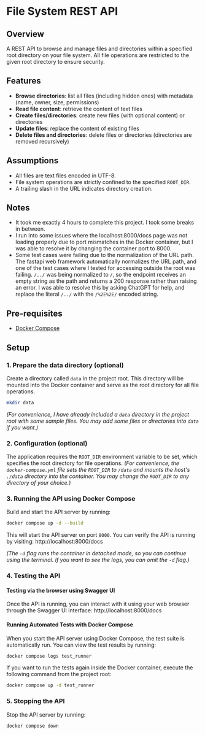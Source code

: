 # File System REST API

## Overview
A REST API to browse and manage files and directories within a specified root directory on your file system. All file operations are restricted to the given root directory to ensure security.

## Features

- **Browse directories**: list all files (including hidden ones) with metadata (name, owner, size, permissions)
- **Read file content**: retrieve the content of text files
- **Create files/directories**: create new files (with optional content) or directories 
- **Update files**: replace the content of existing files
- **Delete files and directories**: delete files or directories (directories are removed recursively)

## Assumptions
- All files are text files encoded in UTF-8.
- File system operations are strictly confined to the specified `ROOT_DIR`.
- A trailing slash in the URL indicates directory creation.

## Notes
- It took me exactly 4 hours to complete this project. I took some breaks in between.
- I run into some issues where the localhost:8000/docs page was not loading properly due to port mismatches in the Docker container, but I was able to resolve it by changing the container port to 8000.
- Some test cases were failing due to the normalization of the URL path. The fastapi web framework automatically normalizes the URL path, and one of the test cases where I tested for accessing outside the root was failing. `/../` was being normalized to `/`, so the endpoint receives an empty string as the path and returns a 200 response rather than raising an error. I was able to resolve this by asking ChatGPT for help, and replace the literal `/../` with the `/%2E%2E/` encoded string.

## Pre-requisites
- [Docker Compose](https://docs.docker.com/compose/install/) 

## Setup

### 1. Prepare the data directory (optional)
Create a directory called `data` in the project root. This directory will be mounted into the Docker container and serve as the root directory for all file operations. 
```bash
mkdir data
```
_(For convenience, I have already included a `data` directory in the project root with some sample files. You may add some files or directories into `data` if you want.)_

### 2. Configuration (optional)
The application requires the `ROOT_DIR` environment variable to be set, which specifies the root directory for file operations. 
_(For convenience, the `docker-compose.yml` file sets the `ROOT_DIR` to `/data` and mounts the host's `./data` directory into the container. You may change the `ROOT_DIR` to any directory of your choice.)_

### 3. Running the API using Docker Compose
Build and start the API server by running:
```bash
docker compose up -d --build
```
This will start the API server on port `8000`. You can verify the API is running by visiting: http://localhost:8000/docs

_(The `-d` flag runs the container in detached mode, so you can continue using the terminal. If you want to see the logs, you can omit the `-d` flag.)_

### 4. Testing the API 
#### Testing via the browser using Swagger UI
Once the API is running, you can interact with it using your web browser through the Swagger UI interface: http://localhost:8000/docs

#### Running Automated Tests with Docker Compose
When you start the API server using Docker Compose, the test suite is automatically run. You can view the test results by running:
```bash
docker compose logs test_runner
```
If you want to run the tests again inside the Docker container, execute the following command from the project root:
```bash
docker compose up -d test_runner
```

### 5. Stopping the API
Stop the API server by running:
```bash
docker compose down
```
